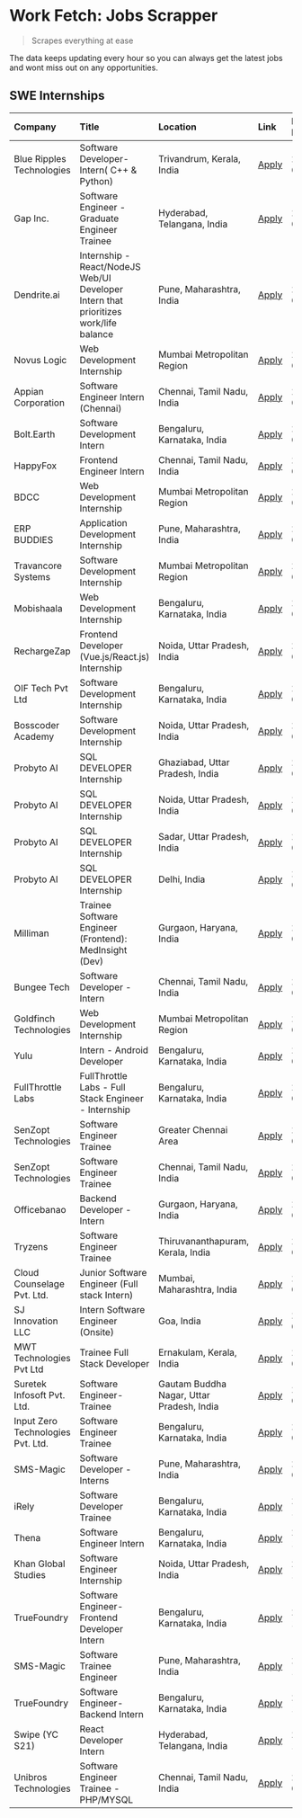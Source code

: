 # Work Fetch: Jobs Scrapper
> Scrapes everything at ease

The data keeps updating every hour so you can always get the latest jobs and wont miss out on any opportunities.

## SWE Internships
<!--START_SECTION:workfetch-->
| Company                           | Title                                                                                | Location                                  | Link                                                                                                                                                                                                                                                                                              | Date Posted   |
|:----------------------------------|:-------------------------------------------------------------------------------------|:------------------------------------------|:--------------------------------------------------------------------------------------------------------------------------------------------------------------------------------------------------------------------------------------------------------------------------------------------------|:--------------|
| Blue Ripples Technologies         | Software Developer- Intern( C++  & Python)                                           | Trivandrum, Kerala, India                 | [Apply](https://in.linkedin.com/jobs/view/software-developer-intern-c%2B%2B-python-at-blue-ripples-technologies-3856150730?position=56&pageNum=0&refId=OICqN1TfeYS7Nd5CWGeFAQ%3D%3D&trackingId=lgh7eBnwKILhSfSAm6DavA%3D%3D&trk=public_jobs_jserp-result_search-card)                             | 2024-03-13    |
| Gap Inc.                          | Software Engineer - Graduate Engineer Trainee                                        | Hyderabad, Telangana, India               | [Apply](https://in.linkedin.com/jobs/view/software-engineer-graduate-engineer-trainee-at-gap-inc-3853818960?position=9&pageNum=0&refId=OICqN1TfeYS7Nd5CWGeFAQ%3D%3D&trackingId=mLUPj1DYSBPZ4FWEIMxj%2Bw%3D%3D&trk=public_jobs_jserp-result_search-card)                                           | 2024-03-12    |
| Dendrite.ai                       | Internship - React/NodeJS Web/UI Developer Intern that prioritizes work/life balance | Pune, Maharashtra, India                  | [Apply](https://in.linkedin.com/jobs/view/internship-react-nodejs-web-ui-developer-intern-that-prioritizes-work-life-balance-at-dendrite-ai-3853583200?position=54&pageNum=0&refId=OICqN1TfeYS7Nd5CWGeFAQ%3D%3D&trackingId=HVngngVYOaJkJ09CJm7jdg%3D%3D&trk=public_jobs_jserp-result_search-card) | 2024-03-12    |
| Novus Logic                       | Web Development Internship                                                           | Mumbai Metropolitan Region                | [Apply](https://in.linkedin.com/jobs/view/web-development-internship-at-novus-logic-3850818621?position=59&pageNum=0&refId=OICqN1TfeYS7Nd5CWGeFAQ%3D%3D&trackingId=u5IGjFW8BUim1y8%2F66fdyA%3D%3D&trk=public_jobs_jserp-result_search-card)                                                       | 2024-03-08    |
| Appian Corporation                | Software Engineer Intern (Chennai)                                                   | Chennai, Tamil Nadu, India                | [Apply](https://in.linkedin.com/jobs/view/software-engineer-intern-chennai-at-appian-corporation-3848335036?position=4&pageNum=0&refId=OICqN1TfeYS7Nd5CWGeFAQ%3D%3D&trackingId=UsQco6xnvKutuAEKEQL%2Ftw%3D%3D&trk=public_jobs_jserp-result_search-card)                                           | 2024-03-07    |
| Bolt.Earth                        | Software Development Intern                                                          | Bengaluru, Karnataka, India               | [Apply](https://in.linkedin.com/jobs/view/software-development-intern-at-bolt-earth-3849437038?position=26&pageNum=0&refId=OICqN1TfeYS7Nd5CWGeFAQ%3D%3D&trackingId=B3vWhxY7fM6e%2F%2BwCziZo2g%3D%3D&trk=public_jobs_jserp-result_search-card)                                                     | 2024-03-07    |
| HappyFox                          | Frontend Engineer Intern                                                             | Chennai, Tamil Nadu, India                | [Apply](https://in.linkedin.com/jobs/view/frontend-engineer-intern-at-happyfox-3848357951?position=44&pageNum=0&refId=OICqN1TfeYS7Nd5CWGeFAQ%3D%3D&trackingId=2U7S896ullkfAMeTnVisyw%3D%3D&trk=public_jobs_jserp-result_search-card)                                                              | 2024-03-07    |
| BDCC                              | Web Development Internship                                                           | Mumbai Metropolitan Region                | [Apply](https://in.linkedin.com/jobs/view/web-development-internship-at-bdcc-3849712398?position=46&pageNum=0&refId=OICqN1TfeYS7Nd5CWGeFAQ%3D%3D&trackingId=l63O4Rhpc9KCVJi%2BseUv7A%3D%3D&trk=public_jobs_jserp-result_search-card)                                                              | 2024-03-07    |
| ERP BUDDIES                       | Application Development Internship                                                   | Pune, Maharashtra, India                  | [Apply](https://in.linkedin.com/jobs/view/application-development-internship-at-erp-buddies-3848828144?position=34&pageNum=0&refId=OICqN1TfeYS7Nd5CWGeFAQ%3D%3D&trackingId=6qE59UPVvWrUvKMecIcivw%3D%3D&trk=public_jobs_jserp-result_search-card)                                                 | 2024-03-06    |
| Travancore Systems                | Software Development Internship                                                      | Mumbai Metropolitan Region                | [Apply](https://in.linkedin.com/jobs/view/software-development-internship-at-travancore-systems-3847706952?position=10&pageNum=0&refId=OICqN1TfeYS7Nd5CWGeFAQ%3D%3D&trackingId=Zn5vPIg5lRccKKcgNB4Xsg%3D%3D&trk=public_jobs_jserp-result_search-card)                                             | 2024-03-05    |
| Mobishaala                        | Web Development Internship                                                           | Bengaluru, Karnataka, India               | [Apply](https://in.linkedin.com/jobs/view/web-development-internship-at-mobishaala-3847710287?position=23&pageNum=0&refId=OICqN1TfeYS7Nd5CWGeFAQ%3D%3D&trackingId=X%2F4K5SpvUzLbSd3B01wD2Q%3D%3D&trk=public_jobs_jserp-result_search-card)                                                        | 2024-03-05    |
| RechargeZap                       | Frontend Developer  (Vue.js/React.js) Internship                                     | Noida, Uttar Pradesh, India               | [Apply](https://in.linkedin.com/jobs/view/frontend-developer-vue-js-react-js-internship-at-rechargezap-3847708827?position=35&pageNum=0&refId=OICqN1TfeYS7Nd5CWGeFAQ%3D%3D&trackingId=xp9hg4gFZfLbO7QIqqyZGA%3D%3D&trk=public_jobs_jserp-result_search-card)                                      | 2024-03-05    |
| OIF Tech Pvt Ltd                  | Software Development Internship                                                      | Bengaluru, Karnataka, India               | [Apply](https://in.linkedin.com/jobs/view/software-development-internship-at-oif-tech-pvt-ltd-3846326596?position=5&pageNum=0&refId=OICqN1TfeYS7Nd5CWGeFAQ%3D%3D&trackingId=p98M06hPmM9k3gVKccK2Zw%3D%3D&trk=public_jobs_jserp-result_search-card)                                                | 2024-03-04    |
| Bosscoder Academy                 | Software Development Internship                                                      | Noida, Uttar Pradesh, India               | [Apply](https://in.linkedin.com/jobs/view/software-development-internship-at-bosscoder-academy-3846323827?position=16&pageNum=0&refId=OICqN1TfeYS7Nd5CWGeFAQ%3D%3D&trackingId=%2Fc3LgrqbD9ZOXNTMU9l%2F0g%3D%3D&trk=public_jobs_jserp-result_search-card)                                          | 2024-03-04    |
| Probyto AI                        | SQL DEVELOPER Internship                                                             | Ghaziabad, Uttar Pradesh, India           | [Apply](https://in.linkedin.com/jobs/view/sql-developer-internship-at-probyto-ai-3846327640?position=43&pageNum=0&refId=OICqN1TfeYS7Nd5CWGeFAQ%3D%3D&trackingId=AaMj574Inp69M8qFR1WSsA%3D%3D&trk=public_jobs_jserp-result_search-card)                                                            | 2024-03-04    |
| Probyto AI                        | SQL DEVELOPER Internship                                                             | Noida, Uttar Pradesh, India               | [Apply](https://in.linkedin.com/jobs/view/sql-developer-internship-at-probyto-ai-3846328520?position=45&pageNum=0&refId=OICqN1TfeYS7Nd5CWGeFAQ%3D%3D&trackingId=9vLj1Uv6Xsmreosftrf5IA%3D%3D&trk=public_jobs_jserp-result_search-card)                                                            | 2024-03-04    |
| Probyto AI                        | SQL DEVELOPER Internship                                                             | Sadar, Uttar Pradesh, India               | [Apply](https://in.linkedin.com/jobs/view/sql-developer-internship-at-probyto-ai-3846329214?position=47&pageNum=0&refId=OICqN1TfeYS7Nd5CWGeFAQ%3D%3D&trackingId=7fvQxfdj4lk8KaJDcwnNSQ%3D%3D&trk=public_jobs_jserp-result_search-card)                                                            | 2024-03-04    |
| Probyto AI                        | SQL DEVELOPER Internship                                                             | Delhi, India                              | [Apply](https://in.linkedin.com/jobs/view/sql-developer-internship-at-probyto-ai-3846324863?position=55&pageNum=0&refId=OICqN1TfeYS7Nd5CWGeFAQ%3D%3D&trackingId=islpm7jjv4RPV3XEHFsLhg%3D%3D&trk=public_jobs_jserp-result_search-card)                                                            | 2024-03-04    |
| Milliman                          | Trainee Software Engineer (Frontend): MedInsight (Dev)                               | Gurgaon, Haryana, India                   | [Apply](https://in.linkedin.com/jobs/view/trainee-software-engineer-frontend-medinsight-dev-at-milliman-3792874280?position=7&pageNum=0&refId=OICqN1TfeYS7Nd5CWGeFAQ%3D%3D&trackingId=AqmY2bzJjxXSP20sikNUSQ%3D%3D&trk=public_jobs_jserp-result_search-card)                                      | 2024-03-01    |
| Bungee Tech                       | Software Developer - Intern                                                          | Chennai, Tamil Nadu, India                | [Apply](https://in.linkedin.com/jobs/view/software-developer-intern-at-bungee-tech-3842220746?position=58&pageNum=0&refId=OICqN1TfeYS7Nd5CWGeFAQ%3D%3D&trackingId=gY0tgg5JB32VXzYaJZl1RA%3D%3D&trk=public_jobs_jserp-result_search-card)                                                          | 2024-02-28    |
| Goldfinch Technologies            | Web Development Internship                                                           | Mumbai Metropolitan Region                | [Apply](https://in.linkedin.com/jobs/view/web-development-internship-at-goldfinch-technologies-3837823879?position=48&pageNum=0&refId=OICqN1TfeYS7Nd5CWGeFAQ%3D%3D&trackingId=PxzIf5qb7n%2BV1SfU7VuROQ%3D%3D&trk=public_jobs_jserp-result_search-card)                                            | 2024-02-22    |
| Yulu                              | Intern - Android Developer                                                           | Bengaluru, Karnataka, India               | [Apply](https://in.linkedin.com/jobs/view/intern-android-developer-at-yulu-3834459982?position=51&pageNum=0&refId=OICqN1TfeYS7Nd5CWGeFAQ%3D%3D&trackingId=JGU7pFCexlaO3gQjUS%2Fllg%3D%3D&trk=public_jobs_jserp-result_search-card)                                                                | 2024-02-19    |
| FullThrottle Labs                 | FullThrottle Labs - Full Stack Engineer - Internship                                 | Bengaluru, Karnataka, India               | [Apply](https://in.linkedin.com/jobs/view/fullthrottle-labs-full-stack-engineer-internship-at-fullthrottle-labs-3829636016?position=60&pageNum=0&refId=OICqN1TfeYS7Nd5CWGeFAQ%3D%3D&trackingId=BzK5RTb%2FPVDHe59ThBksrQ%3D%3D&trk=public_jobs_jserp-result_search-card)                           | 2024-02-17    |
| SenZopt Technologies              | Software Engineer Trainee                                                            | Greater Chennai Area                      | [Apply](https://in.linkedin.com/jobs/view/software-engineer-trainee-at-senzopt-technologies-3827688781?position=37&pageNum=0&refId=OICqN1TfeYS7Nd5CWGeFAQ%3D%3D&trackingId=xEaXVBOcP9OFOaSoBMsVYA%3D%3D&trk=public_jobs_jserp-result_search-card)                                                 | 2024-02-12    |
| SenZopt Technologies              | Software Engineer Trainee                                                            | Chennai, Tamil Nadu, India                | [Apply](https://in.linkedin.com/jobs/view/software-engineer-trainee-at-senzopt-technologies-3827686880?position=53&pageNum=0&refId=OICqN1TfeYS7Nd5CWGeFAQ%3D%3D&trackingId=x0b5Rylme5kAxjpJzOTV1w%3D%3D&trk=public_jobs_jserp-result_search-card)                                                 | 2024-02-12    |
| Officebanao                       | Backend Developer - Intern                                                           | Gurgaon, Haryana, India                   | [Apply](https://in.linkedin.com/jobs/view/backend-developer-intern-at-officebanao-3814263731?position=28&pageNum=0&refId=OICqN1TfeYS7Nd5CWGeFAQ%3D%3D&trackingId=sGq52jFLF5buRwvjOOhOAA%3D%3D&trk=public_jobs_jserp-result_search-card)                                                           | 2024-01-31    |
| Tryzens                           | Software Engineer Trainee                                                            | Thiruvananthapuram, Kerala, India         | [Apply](https://in.linkedin.com/jobs/view/software-engineer-trainee-at-tryzens-3809363491?position=38&pageNum=0&refId=OICqN1TfeYS7Nd5CWGeFAQ%3D%3D&trackingId=%2B94nQsFbv%2BWdcNe2iJqn6A%3D%3D&trk=public_jobs_jserp-result_search-card)                                                          | 2024-01-18    |
| Cloud Counselage Pvt. Ltd.        | Junior Software Engineer (Full stack Intern)                                         | Mumbai, Maharashtra, India                | [Apply](https://in.linkedin.com/jobs/view/junior-software-engineer-full-stack-intern-at-cloud-counselage-pvt-ltd-3803132814?position=27&pageNum=0&refId=OICqN1TfeYS7Nd5CWGeFAQ%3D%3D&trackingId=JJCMr9zkPpCBE3RLMVegcg%3D%3D&trk=public_jobs_jserp-result_search-card)                            | 2024-01-11    |
| SJ Innovation LLC                 | Intern Software Engineer (Onsite)                                                    | Goa, India                                | [Apply](https://in.linkedin.com/jobs/view/intern-software-engineer-onsite-at-sj-innovation-llc-3799959011?position=42&pageNum=0&refId=OICqN1TfeYS7Nd5CWGeFAQ%3D%3D&trackingId=QT1%2F717jZ3X066H8JSqdPw%3D%3D&trk=public_jobs_jserp-result_search-card)                                            | 2024-01-11    |
| MWT Technologies Pvt Ltd          | Trainee Full Stack Developer                                                         | Ernakulam, Kerala, India                  | [Apply](https://in.linkedin.com/jobs/view/trainee-full-stack-developer-at-mwt-technologies-pvt-ltd-3800921715?position=8&pageNum=0&refId=OICqN1TfeYS7Nd5CWGeFAQ%3D%3D&trackingId=pZdOndOYuUx6QDbJMPUFVw%3D%3D&trk=public_jobs_jserp-result_search-card)                                           | 2024-01-09    |
| Suretek Infosoft Pvt. Ltd.        | Software Engineer-Trainee                                                            | Gautam Buddha Nagar, Uttar Pradesh, India | [Apply](https://in.linkedin.com/jobs/view/software-engineer-trainee-at-suretek-infosoft-pvt-ltd-3800934643?position=21&pageNum=0&refId=OICqN1TfeYS7Nd5CWGeFAQ%3D%3D&trackingId=64Y56yJ9JdR7Hq%2F7cTyhTA%3D%3D&trk=public_jobs_jserp-result_search-card)                                           | 2024-01-09    |
| Input Zero Technologies Pvt. Ltd. | Software Engineer Trainee                                                            | Bengaluru, Karnataka, India               | [Apply](https://in.linkedin.com/jobs/view/software-engineer-trainee-at-input-zero-technologies-pvt-ltd-3800927643?position=31&pageNum=0&refId=OICqN1TfeYS7Nd5CWGeFAQ%3D%3D&trackingId=J1%2BbKo95mTfYJE3e6AEpsQ%3D%3D&trk=public_jobs_jserp-result_search-card)                                    | 2024-01-09    |
| SMS-Magic                         | Software Developer -Interns                                                          | Pune, Maharashtra, India                  | [Apply](https://in.linkedin.com/jobs/view/software-developer-interns-at-sms-magic-3799485343?position=36&pageNum=0&refId=OICqN1TfeYS7Nd5CWGeFAQ%3D%3D&trackingId=jJ2IxQwdhDnCZDEprGtNlw%3D%3D&trk=public_jobs_jserp-result_search-card)                                                           | 2024-01-05    |
| iRely                             | Software Developer Trainee                                                           | Bengaluru, Karnataka, India               | [Apply](https://in.linkedin.com/jobs/view/software-developer-trainee-at-irely-3801577534?position=15&pageNum=0&refId=OICqN1TfeYS7Nd5CWGeFAQ%3D%3D&trackingId=9NtA6zJSKFyYgsciduwU8A%3D%3D&trk=public_jobs_jserp-result_search-card)                                                               | 2023-12-22    |
| Thena                             | Software Engineer Intern                                                             | Bengaluru, Karnataka, India               | [Apply](https://in.linkedin.com/jobs/view/software-engineer-intern-at-thena-3778731751?position=18&pageNum=0&refId=OICqN1TfeYS7Nd5CWGeFAQ%3D%3D&trackingId=UVZMPKJPfMfjTZQ92AVMKw%3D%3D&trk=public_jobs_jserp-result_search-card)                                                                 | 2023-12-05    |
| Khan Global Studies               | Software Engineer Internship                                                         | Noida, Uttar Pradesh, India               | [Apply](https://in.linkedin.com/jobs/view/software-engineer-internship-at-khan-global-studies-3766942197?position=57&pageNum=0&refId=OICqN1TfeYS7Nd5CWGeFAQ%3D%3D&trackingId=IAeYA2y7wxpW5aR5akkx3w%3D%3D&trk=public_jobs_jserp-result_search-card)                                               | 2023-11-27    |
| TrueFoundry                       | Software Engineer- Frontend Developer Intern                                         | Bengaluru, Karnataka, India               | [Apply](https://in.linkedin.com/jobs/view/software-engineer-frontend-developer-intern-at-truefoundry-3790095058?position=17&pageNum=0&refId=OICqN1TfeYS7Nd5CWGeFAQ%3D%3D&trackingId=38W2Zg%2FExjhGvY5zaEiAMw%3D%3D&trk=public_jobs_jserp-result_search-card)                                      | 2023-11-24    |
| SMS-Magic                         | Software Trainee Engineer                                                            | Pune, Maharashtra, India                  | [Apply](https://in.linkedin.com/jobs/view/software-trainee-engineer-at-sms-magic-3761409781?position=29&pageNum=0&refId=OICqN1TfeYS7Nd5CWGeFAQ%3D%3D&trackingId=dxQXaJSsdGwwe8uUmIkW9g%3D%3D&trk=public_jobs_jserp-result_search-card)                                                            | 2023-11-16    |
| TrueFoundry                       | Software Engineer-Backend Intern                                                     | Bengaluru, Karnataka, India               | [Apply](https://in.linkedin.com/jobs/view/software-engineer-backend-intern-at-truefoundry-3779508170?position=32&pageNum=0&refId=OICqN1TfeYS7Nd5CWGeFAQ%3D%3D&trackingId=JN9upsLMlK54I%2BjulgSQgw%3D%3D&trk=public_jobs_jserp-result_search-card)                                                 | 2023-11-10    |
| Swipe (YC S21)                    | React Developer Intern                                                               | Hyderabad, Telangana, India               | [Apply](https://in.linkedin.com/jobs/view/react-developer-intern-at-swipe-yc-s21-3737600089?position=19&pageNum=0&refId=OICqN1TfeYS7Nd5CWGeFAQ%3D%3D&trackingId=FwL1wnYgBfcNNoLSQgzTjw%3D%3D&trk=public_jobs_jserp-result_search-card)                                                            | 2023-10-13    |
| Unibros Technologies              | Software Engineer Trainee - PHP/MYSQL                                                | Chennai, Tamil Nadu, India                | [Apply](https://in.linkedin.com/jobs/view/software-engineer-trainee-php-mysql-at-unibros-technologies-3656599241?position=39&pageNum=0&refId=OICqN1TfeYS7Nd5CWGeFAQ%3D%3D&trackingId=8EReEKhBUsLhZbBpU3BHCw%3D%3D&trk=public_jobs_jserp-result_search-card)                                       | 2023-06-12    |
<!--END_SECTION:workfetch-->
